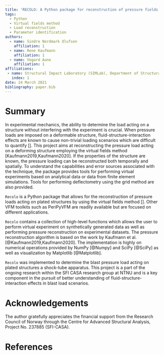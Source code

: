 ```yaml
---
title: 'RECOLO: A Python package for reconstruction of pressure fields from kinematic fields using the virtual fields method'
tags:
  - Python
  - Virtual fields method
  - Load reconstruction
  - Parameter identification
authors:
  - name: Sindre Nordmark Olufsen
    affiliation: 1
  - name: Rene Kaufmann
    affiliation: 1
  - name: Vegard Aune
    affiliation: 1
affiliations:
 - name: Structural Impact Laboratory (SIMLab), Department of Structural Engineering, NTNU, Norwegian University of Science and Technology, NO-7491 Trondheim, Norway
   index: 1
date: 24 March 2021
bibliography: paper.bib
---
```


# Summary
In experimental mechanics, the ability to determine the load acting on a structure without interfering with the experiment is crucial.
When pressure loads are imposed on a deformable structure, fluid-structure-interaction effects are known to cause non-trivial loading scenarios which are difficult to quantify [].
This project aims at reconstructing the pressure load acting on a deforming structure employing the virtual fields method [Kaufmann2019,Kaufmann2020]. If the properties of the structure are known,
the pressure loading can be reconstructed both temporally and spatially. To understand the capabilities and error sources
associated with the technique, the package provides tools for performing virtual experiments based on analytical data or data from finite element simulations. Tools for performing deflectometry using the grid method are also provided.

``Recolo`` is a Python package that allows for the reconstruction of pressure loads acting on plated structures by using the virtual fields method [].
Other VFM toolkits such as PeriPyVFM are readily available but are focused on different applications.

``Recolo`` contains a collection of high-level functions which allows the user to perform virtual experiment on synthetically generated data as well
 as performing pressure reconstruction on experimental datasets. The pressure reconstruction algorithm is based on the work by Kaufmann et al. [@Kaufmann2019,Kaufmann2020].
The implementation is highly on numerical operations provided by NumPy [@Numpy] and SciPy [@SciPy] as well as visualization by Matplotlib [@Matplotlib].

``Recolo`` was implemented to determine the blast pressure load acting on plated structures a shock-tube apparatus.
This project is a part of the ongoing research within the SFI CASA research group at NTNU and is a key component in the pursuit of better understanding of fluid-structure-interaction effects in blast load scenarios.

# Acknowledgements
The author gratefully appreciates the financial support from the Research Council of Norway through the Centre for Advanced Structural Analysis, Project No. 237885 (SFI-CASA).

# References
